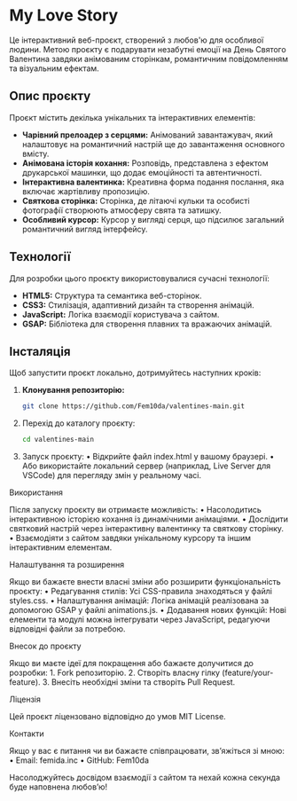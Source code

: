 # My Love Story

Це інтерактивний веб-проєкт, створений з любов'ю для особливої людини. Метою проєкту є подарувати незабутні емоції на День Святого Валентина завдяки анімованим сторінкам, романтичним повідомленням та візуальним ефектам.

## Опис проєкту

Проєкт містить декілька унікальних та інтерактивних елементів:
- **Чарівний прелоадер з серцями:** Анімований завантажувач, який налаштовує на романтичний настрій ще до завантаження основного вмісту.
- **Анімована історія кохання:** Розповідь, представлена з ефектом друкарської машинки, що додає емоційності та автентичності.
- **Інтерактивна валентинка:** Креативна форма подання послання, яка включає жартівливу пропозицію.
- **Святкова сторінка:** Сторінка, де літаючі кульки та особисті фотографії створюють атмосферу свята та затишку.
- **Особливий курсор:** Курсор у вигляді серця, що підсилює загальний романтичний вигляд інтерфейсу.

## Технології

Для розробки цього проєкту використовувалися сучасні технології:
- **HTML5:** Структура та семантика веб-сторінок.
- **CSS3:** Стилізація, адаптивний дизайн та створення анімацій.
- **JavaScript:** Логіка взаємодії користувача з сайтом.
- **GSAP:** Бібліотека для створення плавних та вражаючих анімацій.

## Інсталяція

Щоб запустити проєкт локально, дотримуйтесь наступних кроків:

1. **Клонування репозиторію:**
   ```bash
   git clone https://github.com/Fem10da/valentines-main.git

2.	Перехід до каталогу проєкту:

    ```bash
    cd valentines-main
    ```

3.	Запуск проєкту:
	•	Відкрийте файл index.html у вашому браузері.
	•	Або використайте локальний сервер (наприклад, Live Server для VSCode) для перегляду змін у реальному часі.

Використання

Після запуску проєкту ви отримаєте можливість:
	•	Насолодитись інтерактивною історією кохання із динамічними анімаціями.
	•	Дослідити святковий настрій через інтерактивну валентинку та святкову сторінку.
	•	Взаємодіяти з сайтом завдяки унікальному курсору та іншим інтерактивним елементам.

Налаштування та розширення

Якщо ви бажаєте внести власні зміни або розширити функціональність проєкту:
	•	Редагування стилів: Усі CSS-правила знаходяться у файлі styles.css.
	•	Налаштування анімацій: Логіка анімацій реалізована за допомогою GSAP у файлі animations.js.
	•	Додавання нових функцій: Нові елементи та модулі можна інтегрувати через JavaScript, редагуючи відповідні файли за потребою.

Внесок до проєкту

Якщо ви маєте ідеї для покращення або бажаєте долучитися до розробки:
	1.	Fork репозиторію.
	2.	Створіть власну гілку (feature/your-feature).
	3.	Внесіть необхідні зміни та створіть Pull Request.

Ліцензія

Цей проєкт ліцензовано відповідно до умов MIT License.

Контакти

Якщо у вас є питання чи ви бажаєте співпрацювати, зв’яжіться зі мною:
	•	Email: femida.inc
	•	GitHub: Fem10da

Насолоджуйтесь досвідом взаємодії з сайтом та нехай кожна секунда буде наповнена любов’ю!

